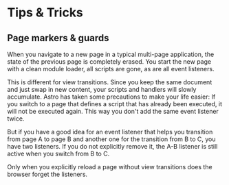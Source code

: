 # Tips & Tricks

## Page markers & guards

When you navigate to a new page in a typical multi-page application, the state of the previous page is completely erased. You start the new page with a clean module loader, all scripts are gone, as are all event listeners.

This is different for view transitions. Since you keep the same document and just swap in new content, your scripts and handlers will slowly accumulate. Astro has taken some precautions to make your life easier: If you switch to a page that defines a script that has already been executed, it will not be executed again. This way you don't add the same event listener twice. 

But if you have a good idea for an event listener that helps you transition from page A to page B and another one for the transition from B to C, you have two listeners. If you do not explicitly remove it, the A-B listener is still active when you switch from B to C.

Only when you explicitly reload a page without view transitions does the browser forget the listeners.  
